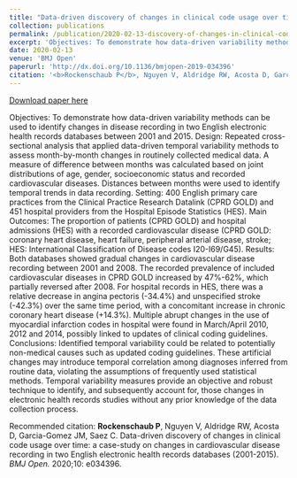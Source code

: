 ```yaml
---
title: "Data-driven discovery of changes in clinical code usage over time: a case-study on changes in cardiovascular disease recording in two English electronic health records databases (2001-2015)"
collection: publications
permalink: /publication/2020-02-13-discovery-of-changes-in-clinical-coding
excerpt: 'Objectives: To demonstrate how data-driven variability methods can be used to identify changes in disease recording in two English electronic health records databases between 2001 and 2015. Design: Repeated cross-sectional analysis that applied data-driven temporal variability methods to assess month-by-month changes in routinely collected medical data. A measure of difference between months was calculated based on joint distributions of age, gender, socioeconomic status and recorded cardiovascular diseases. Distances between months were used to identify temporal trends in data recording. Setting: 400 English primary care practices from the Clinical Practice Research Datalink (CPRD GOLD) and 451 hospital providers from the Hospital Episode Statistics (HES). Main Outcomes: The proportion of patients (CPRD GOLD) and hospital admissions (HES) with a recorded cardiovascular disease (CPRD GOLD: coronary heart disease, heart failure, peripheral arterial disease, stroke; HES: International Classification of Disease codes I20-I69/G45). Results: Both databases showed gradual changes in cardiovascular disease recording between 2001 and 2008. The recorded prevalence of included cardiovascular diseases in CPRD GOLD increased by 47%-62%, which partially reversed after 2008. For hospital records in HES, there was a relative decrease in angina pectoris (-34.4%) and unspecified stroke (-42.3%) over the same time period, with a concomitant increase in chronic coronary heart disease (+14.3%). Multiple abrupt changes in the use of myocardial infarction codes in hospital were found in March/April 2010, 2012 and 2014, possibly linked to updates of clinical coding guidelines. Conclusions: Identified temporal variability could be related to potentially non-medical causes such as updated coding guidelines. These artificial changes may introduce temporal correlation among diagnoses inferred from routine data, violating the assumptions of frequently used statistical methods. Temporal variability measures provide an objective and robust technique to identify, and subsequently account for, those changes in electronic health records studies without any prior knowledge of the data collection process.'
date: 2020-02-13
venue: 'BMJ Open'
paperurl: 'http://dx.doi.org/10.1136/bmjopen-2019-034396'
citation: '<b>Rockenschaub P</b>, Nguyen V, Aldridge RW, Acosta D, Garcia-Gomez JM, Saez C. Data-driven discovery of changes in clinical code usage over time: a case-study on changes in cardiovascular disease recording in two English electronic health records databases (2001-2015). <i>BMJ Open.</i> 2020;10: e034396.'
---
```


<a href='http://dx.doi.org/10.1136/bmjopen-2019-034396'>Download paper here</a>

Objectives: To demonstrate how data-driven variability methods can be used to identify changes in disease recording in two English electronic health records databases between 2001 and 2015. Design: Repeated cross-sectional analysis that applied data-driven temporal variability methods to assess month-by-month changes in routinely collected medical data. A measure of difference between months was calculated based on joint distributions of age, gender, socioeconomic status and recorded cardiovascular diseases. Distances between months were used to identify temporal trends in data recording. Setting: 400 English primary care practices from the Clinical Practice Research Datalink (CPRD GOLD) and 451 hospital providers from the Hospital Episode Statistics (HES). Main Outcomes: The proportion of patients (CPRD GOLD) and hospital admissions (HES) with a recorded cardiovascular disease (CPRD GOLD: coronary heart disease, heart failure, peripheral arterial disease, stroke; HES: International Classification of Disease codes I20-I69/G45). Results: Both databases showed gradual changes in cardiovascular disease recording between 2001 and 2008. The recorded prevalence of included cardiovascular diseases in CPRD GOLD increased by 47%-62%, which partially reversed after 2008. For hospital records in HES, there was a relative decrease in angina pectoris (-34.4%) and unspecified stroke (-42.3%) over the same time period, with a concomitant increase in chronic coronary heart disease (+14.3%). Multiple abrupt changes in the use of myocardial infarction codes in hospital were found in March/April 2010, 2012 and 2014, possibly linked to updates of clinical coding guidelines. Conclusions: Identified temporal variability could be related to potentially non-medical causes such as updated coding guidelines. These artificial changes may introduce temporal correlation among diagnoses inferred from routine data, violating the assumptions of frequently used statistical methods. Temporal variability measures provide an objective and robust technique to identify, and subsequently account for, those changes in electronic health records studies without any prior knowledge of the data collection process.

Recommended citation: <b>Rockenschaub P</b>, Nguyen V, Aldridge RW, Acosta D, Garcia-Gomez JM, Saez C. Data-driven discovery of changes in clinical code usage over time: a case-study on changes in cardiovascular disease recording in two English electronic health records databases (2001-2015). <i>BMJ Open.</i> 2020;10: e034396.